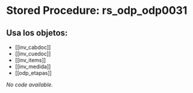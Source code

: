 # Stored Procedure: rs_odp_odp0031

## Usa los objetos:
- [[inv_cabdoc]]
- [[inv_cuedoc]]
- [[inv_items]]
- [[inv_medida]]
- [[odp_etapas]]

*No code available.*
